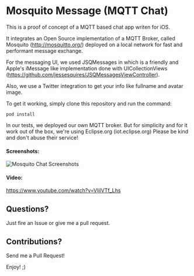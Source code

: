 Mosquito Message (MQTT Chat)
=============

This is a proof of concept of a MQTT based chat app writen for iOS.

It integrates an Open Source implementation of a MQTT Broker, called Mosquito (http://mosquitto.org/) deployed on a local network for fast and performant message exchange.

For the messaging UI, we used JSQMessages in which is a friendly and Apple's iMessage like implementation done with UICollectionViews (https://github.com/jessesquires/JSQMessagesViewController).

Also, we use a Twitter integration to get your info like fullname and avatar image.

To get it working, simply clone this repository and run the command:

    pod install

In our tests, we deployed our own MQTT broker. But for simplicity and for it work out of the box, we're using Eclipse.org (iot.eclipse.org)
Please be kind and don't abuse their service!

#### Screenshots:

![Mosquito Chat Screenshots](https://raw.github.com/ghvillasboas/MosquitoChat/master/images/mosquitoChat.png)

#### Video:

https://www.youtube.com/watch?v=VIjlVTf_Lhs

## Questions?

Just fire an Issue or give me a pull request.

## Contributions?

Send me a Pull Request!

Enjoy! ;)
